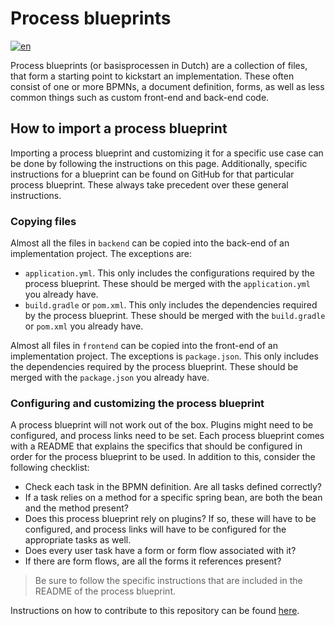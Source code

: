 # Process blueprints

[![en](https://img.shields.io/badge/lang-en-red.svg)](https://github.com/generiekzaakafhandelcomponent/Basisprocessen/blob/feature/generieke-zaak/README.md)

Process blueprints (or basisprocessen in Dutch) are a collection of files, that form a starting point to kickstart an
implementation. These often consist of one or more BPMNs, a document definition, forms, as well as less common things
such as custom front-end and back-end code.

## How to import a process blueprint

Importing a process blueprint and customizing it for a specific use case can be done by following the instructions on
this page. Additionally, specific instructions for a blueprint can be found on GitHub for that particular process
blueprint. These always take precedent over these general instructions.

### Copying files

Almost all the files in `backend` can be copied into the back-end of an implementation project. The exceptions are:

* `application.yml`. This only includes the configurations required by the process blueprint. These should be merged
  with the `application.yml` you already have.
* `build.gradle` or `pom.xml`. This only includes the dependencies required by the process blueprint. These should be
  merged with the `build.gradle` or `pom.xml` you already have.

Almost all files in `frontend` can be copied into the front-end of an implementation project. The exceptions is
`package.json`. This only includes the dependencies required by the process blueprint. These should be merged with
the `package.json` you already have.

### Configuring and customizing the process blueprint

A process blueprint will not work out of the box. Plugins might need to be configured, and process links need to be set.
Each process blueprint comes with a README that explains the specifics that should be configured in order for the
process blueprint to be used. In addition to this, consider the following checklist:

* Check each task in the BPMN definition. Are all tasks defined correctly?
* If a task relies on a method for a specific spring bean, are both the bean and the method present?
* Does this process blueprint rely on plugins? If so, these will have to be configured, and process links will have to
  be configured for the appropriate tasks as well.
* Does every user task have a form or form flow associated with it?
* If there are form flows, are all the forms it references present?

> Be sure to follow the specific instructions that are included in the README of the process blueprint.

Instructions on how to contribute to this repository can be found [here](https://github.com/generiekzaakafhandelcomponent/Basisprocessen/blob/feature/generieke-zaak/CONTRIBUTING.md).
